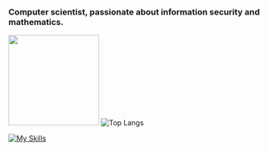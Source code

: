 ### Computer scientist, passionate about information security and mathematics.



<img height="180em" src="https://github-readme-stats.vercel.app/api?username=VZaistev&show_icons=true&hide_border=true&&count_private=true&include_all_commits=true&theme=midnight-purple" />


<img alt="Top Langs" src="https://github-readme-stats.vercel.app/api/top-langs/?username=VZaistev&hide_border=true&hide=html,css,javascript&layout=compact&theme=midnight-purple"/>

[![My Skills](https://skillicons.dev/icons?i=cpp,bash,python,linux&perline=3)](https://skillicons.dev)
